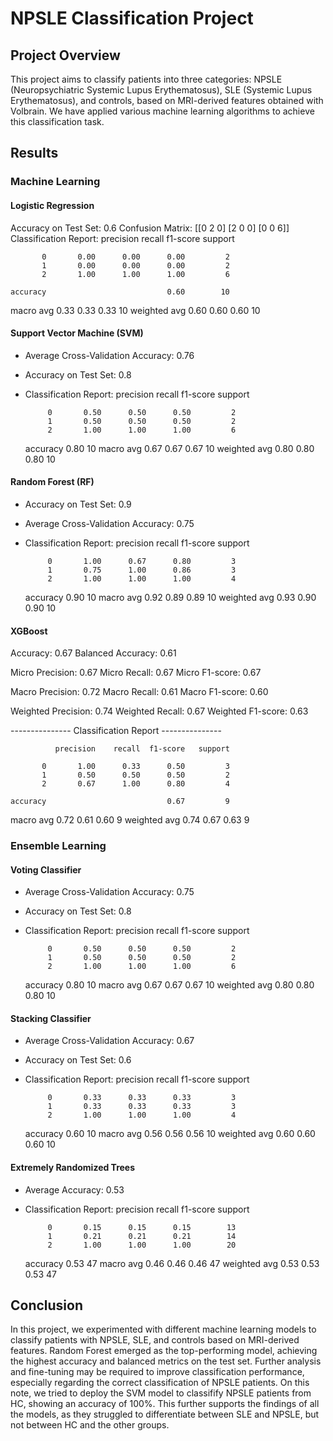 # NPSLE Classification Project

## Project Overview

This project aims to classify patients into three categories: NPSLE (Neuropsychiatric Systemic Lupus Erythematosus), SLE (Systemic Lupus Erythematosus), and controls, based on MRI-derived features obtained with Volbrain. We have applied various machine learning algorithms to achieve this classification task.

## Results

### Machine Learning

#### Logistic Regression
Accuracy on Test Set: 0.6
Confusion Matrix:
 [[0 2 0]
 [2 0 0]
 [0 0 6]]
Classification Report:
               precision    recall  f1-score   support

           0       0.00      0.00      0.00         2
           1       0.00      0.00      0.00         2
           2       1.00      1.00      1.00         6

    accuracy                           0.60        10
   macro avg       0.33      0.33      0.33        10
weighted avg       0.60      0.60      0.60        10

#### Support Vector Machine (SVM)
- Average Cross-Validation Accuracy: 0.76
- Accuracy on Test Set: 0.8
- Classification Report:
               precision    recall  f1-score   support

           0       0.50      0.50      0.50         2
           1       0.50      0.50      0.50         2
           2       1.00      1.00      1.00         6

    accuracy                           0.80        10
   macro avg       0.67      0.67      0.67        10
weighted avg       0.80      0.80      0.80        10

#### Random Forest (RF)
- Accuracy on Test Set: 0.9
- Average Cross-Validation Accuracy: 0.75
- Classification Report:
               precision    recall  f1-score   support

           0       1.00      0.67      0.80         3
           1       0.75      1.00      0.86         3
           2       1.00      1.00      1.00         4

    accuracy                           0.90        10
   macro avg       0.92      0.89      0.89        10
weighted avg       0.93      0.90      0.90        10

#### XGBoost
Accuracy: 0.67
Balanced Accuracy: 0.61

Micro Precision: 0.67
Micro Recall: 0.67
Micro F1-score: 0.67

Macro Precision: 0.72
Macro Recall: 0.61
Macro F1-score: 0.60

Weighted Precision: 0.74
Weighted Recall: 0.67
Weighted F1-score: 0.63

--------------- Classification Report ---------------

              precision    recall  f1-score   support

           0       1.00      0.33      0.50         3
           1       0.50      0.50      0.50         2
           2       0.67      1.00      0.80         4

    accuracy                           0.67         9
   macro avg       0.72      0.61      0.60         9
weighted avg       0.74      0.67      0.63         9


### Ensemble Learning

#### Voting Classifier
- Average Cross-Validation Accuracy: 0.75
- Accuracy on Test Set: 0.8
- Classification Report:
               precision    recall  f1-score   support

           0       0.50      0.50      0.50         2
           1       0.50      0.50      0.50         2
           2       1.00      1.00      1.00         6

    accuracy                           0.80        10
   macro avg       0.67      0.67      0.67        10
weighted avg       0.80      0.80      0.80        10

#### Stacking Classifier 
- Average Cross-Validation Accuracy: 0.67
- Accuracy on Test Set: 0.6
- Classification Report:
               precision    recall  f1-score   support

           0       0.33      0.33      0.33         3
           1       0.33      0.33      0.33         3
           2       1.00      1.00      1.00         4

    accuracy                           0.60        10
   macro avg       0.56      0.56      0.56        10
weighted avg       0.60      0.60      0.60        10

#### Extremely Randomized Trees 
- Average Accuracy: 0.53
- Classification Report:
               precision    recall  f1-score   support

           0       0.15      0.15      0.15        13
           1       0.21      0.21      0.21        14
           2       1.00      1.00      1.00        20

    accuracy                           0.53        47
   macro avg       0.46      0.46      0.46        47
weighted avg       0.53      0.53      0.53        47

## Conclusion

In this project, we experimented with different machine learning models to classify patients with NPSLE, SLE, and controls based on MRI-derived features. Random Forest emerged as the top-performing model, achieving the highest accuracy and balanced metrics on the test set. Further analysis and fine-tuning may be required to improve classification performance, especially regarding the correct classification of NPSLE patients.
On this note, we tried to deploy the SVM model to classifify NPSLE patients from HC, showing an accuracy of 100%. This further supports the findings of all the models, as they struggled to differentiate between SLE and NPSLE, but not between HC and the other groups.

